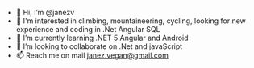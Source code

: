 - 👋 Hi, I’m @janezv 
- 👀 I'm interested in climbing, mountaineering, cycling, looking for new experience and coding in .Net Angular SQL 
- 🌱 I’m currently learning .NET 5 Angular and Android
- 💞️ I’m looking to collaborate on .Net and javaScript
- 📫 Reach me on mail janez.vegan@gmail.com

<!---
janezv/janezv is a ✨ special ✨ repository because its `README.md` (this file) appears on your GitHub profile.
You can click the Preview link to take a look at your changes.
--->


